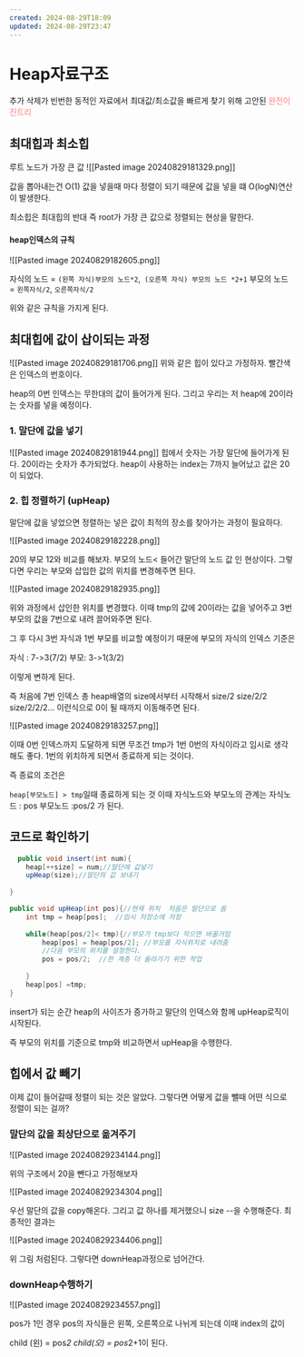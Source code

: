 ```yaml
---
created: 2024-08-29T18:09
updated: 2024-08-29T23:47
---
```



# Heap자료구조
추가 삭제가 빈번한 동적인 자료에서 최대값/최소값을 빠르게 찾기 위해 고안된 <span style="color:rgb(255, 128, 128)">완전이진트리</span> 

## 최대힙과 최소힙
루트 노드가 가장 큰 값
![[Pasted image 20240829181329.png]]

값을 뽑아내는건 O(1) 
값을 넣을때 마다 정렬이 되기 때문에 값을 넣을 떄 O(logN)연산이 발생한다.

최소힙은 최대힙의 반대 즉 root가 가장 큰 값으로 정렬되는 현상을 말한다.
#### heap인덱스의 규칙
![[Pasted image 20240829182605.png]]

자식의 노드 = `(왼쪽 자식)부모의 노드*2`,` (오른쪽 자식) 부모의 노드 *2+1`
부모의 노드  = `왼쪽자식/2`, `오른쪽자식/2`

위와 같은 규칙을 가지게 된다.
## 최대힙에 값이 삽이되는 과정
![[Pasted image 20240829181706.png]]
위와 같은 힙이 있다고 가정하자. 빨간색은 인덱스의 번호이다.

heap의 0번 인덱스는 무한대의 값이 들어가게 된다. 
그리고 우리는 저 heap에 20이라는 숫자를 넣을 예정이다.

### 1. 말단에 값을 넣기
![[Pasted image 20240829181944.png]]
힙에서 숫자는 가장 말단에 들어가게 된다. 
20이라는 숫자가 추가되었다. heap이 사용하는 index는 7까지 늘어났고 값은 20이 되었다. 


### 2. 힙 정렬하기 (upHeap)
말단에 값을 넣었으면 정렬하는 넣은<span style="color:rgb(255, 128, 128)"> </span>값이 최적의 장소를 찾아가는 과정이 필요하다. 

![[Pasted image 20240829182228.png]]

20의 부모 12와 비교를 해보자.
부모의 노드< 들어간 말단의 노드 값 인 현상이다. 
그렇다면 우리는 부모와 삽입한 값의 위치를 변경해주면 된다.


![[Pasted image 20240829182935.png]]

위와 과정에서 삽인한 위치를 변경했다. 이때 tmp의 값에 20이라는 값을 넣어주고 3번 부모의 값을 7번으로 내려 끌어와주면 된다. 

그 후 다시 3번 자식과 1번 부모를 비교할 예정이기 때문에 부모의 자식의 인덱스 기준은

자식 : 7->3(7/2)
부모: 3->1(3/2)

이렇게 변하게 된다. 

즉 처음에 7번 인덱스 총 heap배열의 size에서부터 시작해서 size/2 size/2/2 size/2/2/2... 이런식으로 0이 될 때까지 이동해주면 된다. 

![[Pasted image 20240829183257.png]]

이때 0번 인덱스까지 도달하게 되면 무조건 tmp가 1번 0번의 자식이라고 임시로 생각해도 좋다. 
1번의 위치하게 되면서 종료하게 되는 것이다.

즉 종료의 조건은

`heap[부모노드] > tmp`일때 종료하게 되는 것
이때 자식노드와 부모노의 관계는
자식노드 : pos
부모노드 :pos/2  가 된다. 
## 코드로 확인하기

```java
  public void insert(int num){  
    heap[++size] = num;//말단에 값넣기  
    upHeap(size);//말단의 값 보내기  
  
}

public void upHeap(int pos){//현재 위치  처음은 말단으로 옴
    int tmp = heap[pos];  //임시 저장소에 저장
  
    while(heap[pos/2]< tmp){//부모가 tmp보다 작으면 바꿀거임  
        heap[pos] = heap[pos/2]; //부모를 자식위치로 내려줌  
        //다음 부모의 위치를 설정한다.
        pos = pos/2;  //한 계층 더 올라가기 위한 작업
        
    }  
    heap[pos] =tmp;  
}
```
insert가 되는 순간 heap의 사이즈가 증가하고 말단의 인덱스와 함께 upHeap로직이 시작된다.

즉 부모의 위치를 기준으로 tmp와 비교하면서 upHeap을 수행한다. 


## 힙에서 값 빼기
이제 값이 들어갈때 정렬이 되는 것은 알았다. 그렇다면 어떻게 값을 뺄때 어떤 식으로 정렬이 되는 걸까?

### 말단의 값을 최상단으로 옮겨주기
![[Pasted image 20240829234144.png]]

위의 구조에서 20을 뺀다고 가정해보자 

![[Pasted image 20240829234304.png]]

우선 말단의 값을 copy해온다. 그리고 값 하나를 제거했으니 size --을 수행해준다. 최종적인 결과는 

![[Pasted image 20240829234406.png]]

위 그림 처럼된다. 그렇다면 downHeap과정으로 넘어간다.

### downHeap수행하기
![[Pasted image 20240829234557.png]]

pos가 1인 경우 
pos의 자식들은 왼쪽, 오른쪽으로 나뉘게 되는데 이때 index의 값이

child (왼) = pos*2
child(오) = pos*2+1이 된다.















